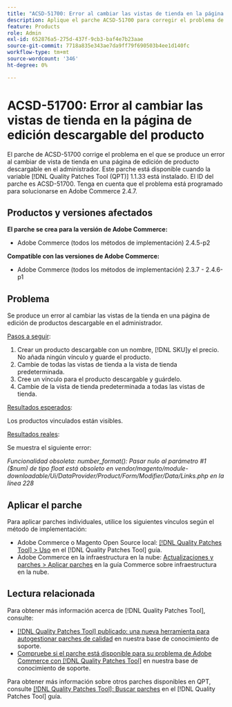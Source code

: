 ```yaml
---
title: "ACSD-51700: Error al cambiar las vistas de tienda en la página de edición de productos descargable"
description: Aplique el parche ACSD-51700 para corregir el problema de Adobe Commerce donde se produce un error al cambiar de vista de tienda en una página de edición de producto descargable en el administrador.
feature: Products
role: Admin
exl-id: 652876a5-275d-437f-9cb3-baf4e7b23aae
source-git-commit: 7718a835e343ae7da9ff79f690503b4ee1d140fc
workflow-type: tm+mt
source-wordcount: '346'
ht-degree: 0%

---
```


# ACSD-51700: Error al cambiar las vistas de tienda en la página de edición descargable del producto

El parche de ACSD-51700 corrige el problema en el que se produce un error al cambiar de vista de tienda en una página de edición de producto descargable en el administrador. Este parche está disponible cuando la variable [!DNL Quality Patches Tool (QPT)] 1.1.33 está instalado. El ID del parche es ACSD-51700. Tenga en cuenta que el problema está programado para solucionarse en Adobe Commerce 2.4.7.

## Productos y versiones afectados

**El parche se crea para la versión de Adobe Commerce:**

* Adobe Commerce (todos los métodos de implementación) 2.4.5-p2

**Compatible con las versiones de Adobe Commerce:**

* Adobe Commerce (todos los métodos de implementación) 2.3.7 - 2.4.6-p1

## Problema

Se produce un error al cambiar las vistas de la tienda en una página de edición de productos descargable en el administrador.

<u>Pasos a seguir</u>:

1. Crear un producto descargable con un nombre, [!DNL SKU]y el precio. No añada ningún vínculo y guarde el producto.
1. Cambie de todas las vistas de tienda a la vista de tienda predeterminada.
1. Cree un vínculo para el producto descargable y guárdelo.
1. Cambie de la vista de tienda predeterminada a todas las vistas de tienda.

<u>Resultados esperados</u>:

Los productos vinculados están visibles.

<u>Resultados reales</u>:

Se muestra el siguiente error:

*Funcionalidad obsoleta: number_format(): Pasar nulo al parámetro #1 ($num) de tipo float está obsoleto en vendor/magento/module-downloadable/Ui/DataProvider/Product/Form/Modifier/Data/Links.php en la línea 228*

## Aplicar el parche

Para aplicar parches individuales, utilice los siguientes vínculos según el método de implementación:

* Adobe Commerce o Magento Open Source local: [[!DNL Quality Patches Tool] > Uso](https://experienceleague.adobe.com/docs/commerce-operations/tools/quality-patches-tool/usage.html) en el [!DNL Quality Patches Tool] guía.
* Adobe Commerce en la infraestructura en la nube: [Actualizaciones y parches > Aplicar parches](https://experienceleague.adobe.com/docs/commerce-cloud-service/user-guide/develop/upgrade/apply-patches.html) en la guía Commerce sobre infraestructura en la nube.

## Lectura relacionada

Para obtener más información acerca de [!DNL Quality Patches Tool], consulte:

* [[!DNL Quality Patches Tool] publicado: una nueva herramienta para autogestionar parches de calidad](/help/announcements/adobe-commerce-announcements/magento-quality-patches-released-new-tool-to-self-serve-quality-patches.md) en nuestra base de conocimiento de soporte.
* [Compruebe si el parche está disponible para su problema de Adobe Commerce con [!DNL Quality Patches Tool]](/help/support-tools/patches-available-in-qpt-tool/check-patch-for-magento-issue-with-magento-quality-patches.md) en nuestra base de conocimiento de soporte.

Para obtener más información sobre otros parches disponibles en QPT, consulte [[!DNL Quality Patches Tool]: Buscar parches](https://experienceleague.adobe.com/tools/commerce-quality-patches/index.html) en el [!DNL Quality Patches Tool] guía.
